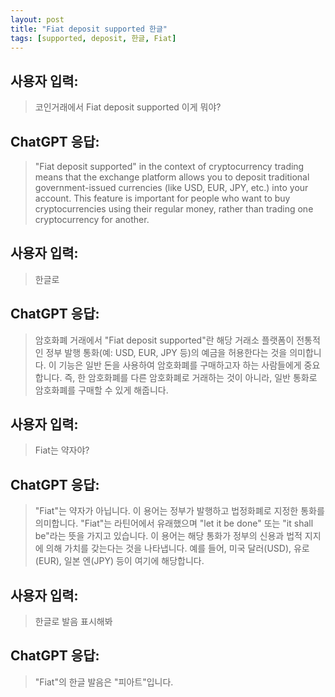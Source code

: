 ```yaml
---
layout: post
title: "Fiat deposit supported 한글"
tags: [supported, deposit, 한글, Fiat]
---
```


## 사용자 입력:
> 코인거래에서 Fiat deposit supported 이게 뭐야?

## ChatGPT 응답:
> "Fiat deposit supported" in the context of cryptocurrency trading means that the exchange platform allows you to deposit traditional government-issued currencies (like USD, EUR, JPY, etc.) into your account. This feature is important for people who want to buy cryptocurrencies using their regular money, rather than trading one cryptocurrency for another.

## 사용자 입력:
> 한글로

## ChatGPT 응답:
> 암호화폐 거래에서 "Fiat deposit supported"란 해당 거래소 플랫폼이 전통적인 정부 발행 통화(예: USD, EUR, JPY 등)의 예금을 허용한다는 것을 의미합니다. 이 기능은 일반 돈을 사용하여 암호화폐를 구매하고자 하는 사람들에게 중요합니다. 즉, 한 암호화폐를 다른 암호화폐로 거래하는 것이 아니라, 일반 통화로 암호화폐를 구매할 수 있게 해줍니다.

## 사용자 입력:
> Fiat는 약자야?

## ChatGPT 응답:
> "Fiat"는 약자가 아닙니다. 이 용어는 정부가 발행하고 법정화폐로 지정한 통화를 의미합니다. "Fiat"는 라틴어에서 유래했으며 "let it be done" 또는 "it shall be"라는 뜻을 가지고 있습니다. 이 용어는 해당 통화가 정부의 신용과 법적 지지에 의해 가치를 갖는다는 것을 나타냅니다. 예를 들어, 미국 달러(USD), 유로(EUR), 일본 엔(JPY) 등이 여기에 해당합니다.

## 사용자 입력:
> 한글로 발음 표시해봐

## ChatGPT 응답:
> "Fiat"의 한글 발음은 "피아트"입니다.

